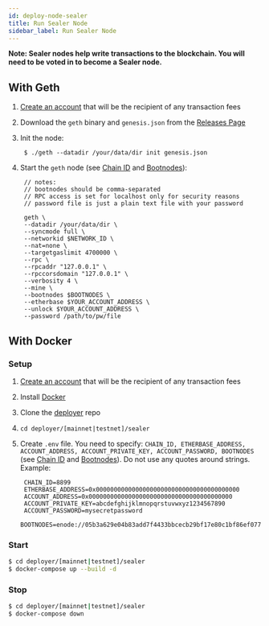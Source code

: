 ```yaml
---
id: deploy-node-sealer
title: Run Sealer Node
sidebar_label: Run Sealer Node
---
```


**Note: Sealer nodes help write transactions to the blockchain. You will need to be voted in to become a Sealer node.**

## With Geth

1. [Create an account](deploy-node-address-setup.md#create-new-address) that will be the recipient of any transaction fees
2. Download the `geth` binary and `genesis.json` from the [Releases Page](https://github.com/gojoychain/releases/releases)
3. Init the node:

        $ ./geth --datadir /your/data/dir init genesis.json

4. Start the `geth` node (see [Chain ID](deploy-node-metadata.md#chain-id) and [Bootnodes](deploy-node-metadata.md#bootnodes)):

        // notes:
        // bootnodes should be comma-separated
        // RPC access is set for localhost only for security reasons
        // password file is just a plain text file with your password

        geth \
        --datadir /your/data/dir \
        --syncmode full \
        --networkid $NETWORK_ID \
        --nat=none \
        --targetgaslimit 4700000 \
        --rpc \
        --rpcaddr "127.0.0.1" \
        --rpccorsdomain "127.0.0.1" \
        --verbosity 4 \
        --mine \
        --bootnodes $BOOTNODES \
        --etherbase $YOUR_ACCOUNT_ADDRESS \
        --unlock $YOUR_ACCOUNT_ADDRESS \
        --password /path/to/pw/file

## With Docker

### Setup

1. [Create an account](deploy-node-address-setup.md#create-new-address) that will be the recipient of any transaction fees
2. Install [Docker](https://docs.docker.com/)
3. Clone the [deployer](https://github.com/gojoychain/deployer) repo
4. `cd deployer/[mainnet|testnet]/sealer`
5. Create `.env` file. You need to specify: `CHAIN_ID, ETHERBASE_ADDRESS, ACCOUNT_ADDRESS, ACCOUNT_PRIVATE_KEY, ACCOUNT_PASSWORD, BOOTNODES` (see [Chain ID](deploy-node-metadata.md#chain-id) and [Bootnodes](deploy-node-metadata.md#bootnodes)). Do not use any quotes around strings. Example:

        CHAIN_ID=8899
        ETHERBASE_ADDRESS=0x0000000000000000000000000000000000000000
        ACCOUNT_ADDRESS=0x0000000000000000000000000000000000000000
        ACCOUNT_PRIVATE_KEY=abcdefghijklmnopqrstuvwxyz1234567890
        ACCOUNT_PASSWORD=mysecretpassword
        BOOTNODES=enode://05b3a629e04b83add7f4433bbcecb29bf17e80c1bf86ef077ee58b3cb6355c80b1e619fabec10c5a2fd62ec86ca964e316765522ba7e6910a953d7696b9c2f9b@54.65.41.216:30301,enode://a7234e1d40afea7fd54cede92fd8315ed6814c9c596fcf5a2447443e48e1b2801e92db6e0803451f763a6c8e70297b628e2a1fa0689547d442d2986cc5e9fd58@54.176.185.116:30301

### Start

```bash
$ cd deployer/[mainnet|testnet]/sealer
$ docker-compose up --build -d
```

### Stop

```bash
$ cd deployer/[mainnet|testnet]/sealer
$ docker-compose down
```
